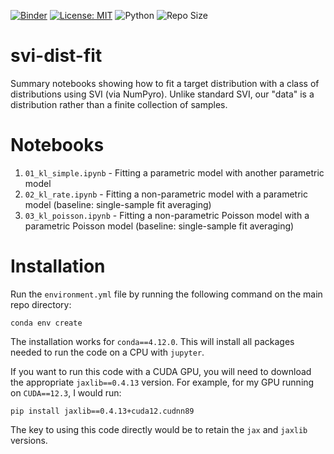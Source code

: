 [![Binder](https://mybinder.org/badge_logo.svg)](https://mybinder.org/v2/gh/edwarddramirez/svi-dist-fit/HEAD) [![License: MIT](https://img.shields.io/badge/License-MIT-brightgreen.svg)](https://opensource.org/license/mit) ![Python](https://img.shields.io/badge/python-3.11.4-blue.svg) ![Repo Size](https://img.shields.io/github/repo-size/edwarddramirez/svi-dist-fit) 

# svi-dist-fit
Summary notebooks showing how to fit a target distribution with a class of distributions using SVI (via NumPyro). Unlike standard SVI, our "data" is a distribution rather than a finite collection of samples.

# Notebooks
1. `01_kl_simple.ipynb` - Fitting a parametric model with another parametric model
2. `02_kl_rate.ipynb` - Fitting a non-parametric model with a parametric model (baseline: single-sample fit averaging)
3. `03_kl_poisson.ipynb` - Fitting a non-parametric Poisson model with a parametric Poisson model (baseline: single-sample fit averaging)

# Installation
Run the `environment.yml` file by running the following command on the main repo directory:
```
conda env create
```
The installation works for `conda==4.12.0`. This will install all packages needed to run the code on a CPU with `jupyter`. 

If you want to run this code with a CUDA GPU, you will need to download the appropriate `jaxlib==0.4.13` version. For example, for my GPU running on `CUDA==12.3`, I would run:
```
pip install jaxlib==0.4.13+cuda12.cudnn89
```
The key to using this code directly would be to retain the `jax` and `jaxlib` versions. 
